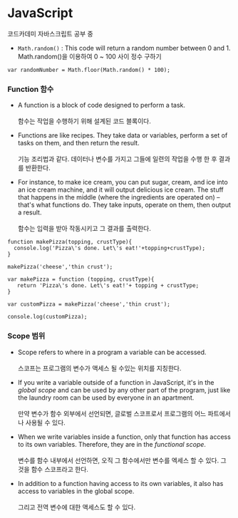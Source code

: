 # JavaScript
코드카데미 자바스크립트 공부 중 

- `Math.random()` : This code will return a random number between 0 and 1.<br>
Math.random()을 이용하여 0 ~ 100 사이 정수 구하기 

```
var randomNumber = Math.floor(Math.random() * 100);
```
### Function 함수

- A function is a block of code designed to perform a task.<br><br>
함수는 작업을 수행하기 위해 설계된 코드 블록이다.

- Functions are like recipes. They take data or variables, perform a set of tasks on them, and then return the result.<br><br>
기능 조리법과 같다. 데이터나 변수를 가지고 그들에 일련의 작업을 수행 한 후 결과를 반환한다.

- For instance, to make ice cream, you can put sugar, cream, and ice into an ice cream machine, and it will output delicious ice cream. The stuff that happens in the middle (where the ingredients are operated on) – that's what functions do. They take inputs, operate on them, then output a result.<br><br>
함수는 입력을 받아 작동시키고 그 결과를 출력한다.

```
function makePizza(topping, crustType){
  console.log('Pizza\'s done. Let\'s eat!'+topping+crustType);
}

makePizza('cheese','thin crust');
```

```
var makePizza = function (topping, crustType){
   return 'Pizza\'s done. Let\'s eat!'+ topping + crustType;
}

var customPizza = makePizza('cheese','thin crust');

console.log(customPizza);
```

### Scope 범위

- Scope refers to where in a program a variable can be accessed.<br><br>
스코프는 프로그램의 변수가 액세스 될 수있는 위치를 지칭한다. 

- If you write a variable outside of a function in JavaScript, it's in the *global scope* and can be used by any other part of the program, just like the laundry room can be used by everyone in an apartment.<br><br>
만약 변수가 함수 외부에서 선언되면, 글로벌 스코프로서 프로그램의 어느 파트에서나 사용될 수 있다. 

- When we write variables inside a function, only that function has access to its own variables. Therefore, they are in the *functional scope*.<br><br>
변수를 함수 내부에서 선언하면, 오직 그 함수에서만 변수를 엑세스 할 수 있다. 그것을 함수 스코프라고 한다. 

- In addition to a function having access to its own variables, it also has access to variables in the global scope.<br><br>
그리고 전역 변수에 대한 액세스도 할 수 있다.

